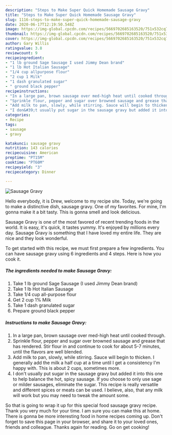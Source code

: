 ```yaml
---
description: "Steps to Make Super Quick Homemade Sausage Gravy"
title: "Steps to Make Super Quick Homemade Sausage Gravy"
slug: 1116-steps-to-make-super-quick-homemade-sausage-gravy
date: 2020-06-17T12:19:50.548Z
image: https://img-global.cpcdn.com/recipes/5669702685163520/751x532cq70/sausage-gravy-recipe-main-photo.jpg
thumbnail: https://img-global.cpcdn.com/recipes/5669702685163520/751x532cq70/sausage-gravy-recipe-main-photo.jpg
cover: https://img-global.cpcdn.com/recipes/5669702685163520/751x532cq70/sausage-gravy-recipe-main-photo.jpg
author: Gary Willis
ratingvalue: 3.8
reviewcount: 9
recipeingredient:
- "1 lb ground Sage Sausage I used Jimmy Dean brand"
- "1 lb Hot Italian Sausage"
- "1/4 cup allpurpose flour"
- "2 cup 1 Milk"
- "1 dash granulated sugar"
- " ground black pepper"
recipeinstructions:
- "In a large pan, brown sausage over med-high heat until cooked through."
- "Sprinkle flour, pepper and sugar over browned sausage and grease that has rendered. Stir flour in and continue to cook for about 5-7 minutes, until the flavors are well blended."
- "Add milk to pan, slowly, while stirring. Sauce will begin to thicken. I generally add the milk a half cup at a time until I get a consistency I&#39;m happy with. This is about 2 cups, sometimes more."
- "I don&#39;t usually put sugar in the sausage gravy but added it into this one to help balance the hot, spicy sausage. If you choose to only use sage or milder sausages, eliminate the sugar. This recipe is really versatile and different spices or meats can be used.  I believe, also, that any milk will work but you may need to tweak the amount some."
categories:
- Recipe
tags:
- sausage
- gravy

katakunci: sausage gravy 
nutrition: 143 calories
recipecuisine: American
preptime: "PT15M"
cooktime: "PT60M"
recipeyield: "3"
recipecategory: Dinner

---
```



![Sausage Gravy](https://img-global.cpcdn.com/recipes/5669702685163520/751x532cq70/sausage-gravy-recipe-main-photo.jpg)

Hello everybody, it is Drew, welcome to my recipe site. Today, we're going to make a distinctive dish, sausage gravy. One of my favorites. For mine, I'm gonna make it a bit tasty. This is gonna smell and look delicious.

Sausage Gravy is one of the most favored of recent trending foods in the world. It is easy, it's quick, it tastes yummy. It's enjoyed by millions every day. Sausage Gravy is something that I have loved my entire life. They are nice and they look wonderful.




To get started with this recipe, we must first prepare a few ingredients. You can have sausage gravy using 6 ingredients and 4 steps. Here is how you cook it.

<!--inarticleads1-->

##### The ingredients needed to make Sausage Gravy:

1. Take 1 lb ground Sage Sausage (I used Jimmy Dean brand)
1. Take 1 lb Hot Italian Sausage
1. Take 1/4 cup all-purpose flour
1. Get 2 cup 1% Milk
1. Take 1 dash granulated sugar
1. Prepare  ground black pepper




<!--inarticleads2-->

##### Instructions to make Sausage Gravy:

1. In a large pan, brown sausage over med-high heat until cooked through.
1. Sprinkle flour, pepper and sugar over browned sausage and grease that has rendered. Stir flour in and continue to cook for about 5-7 minutes, until the flavors are well blended.
1. Add milk to pan, slowly, while stirring. Sauce will begin to thicken. I generally add the milk a half cup at a time until I get a consistency I&#39;m happy with. This is about 2 cups, sometimes more.
1. I don&#39;t usually put sugar in the sausage gravy but added it into this one to help balance the hot, spicy sausage. If you choose to only use sage or milder sausages, eliminate the sugar. This recipe is really versatile and different spices or meats can be used.  I believe, also, that any milk will work but you may need to tweak the amount some.




So that is going to wrap it up for this special food sausage gravy recipe. Thank you very much for your time. I am sure you can make this at home. There is gonna be more interesting food in home recipes coming up. Don't forget to save this page in your browser, and share it to your loved ones, friends and colleague. Thanks again for reading. Go on get cooking!
